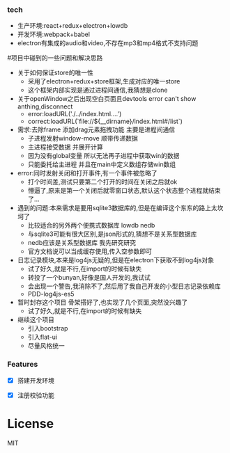 ### tech
<ul>
  <li>生产环境:react+redux+electron+lowdb</li>
  <li>开发环境:webpack+babel</li>
  <li>electron有集成的audio和video,不存在mp3和mp4格式不支持问题</li>
</ul>
#项目中碰到的一些问题和解决思路
<ul>
  <li>关于如何保证store的唯一性
    <ul>
      <li>采用了electron+redux+store框架,生成对应的唯一store</li>  
      <li>这个框架内部实现是通过进程间通信,我猜想是clone</li>  
    </ul>
  </li>
  <li>关于openWindow之后出现空白页面且devtools error can't show anthing,disconnect
    <ul>
      <li>error:loadURL('./../index.html....')</li>  
      <li>correct:loadURL(`file://${__dirname}/index.html#/list`)</li>  
    </ul>
  </li>
  <li>需求:去除frame  添加drag元素拖拽功能  主要是进程间通信
    <ul>
      <li>子进程发射window-move   顺带传递数据</li>  
      <li>主进程接受数据  并展开计算</li>  
      <li>因为没有global变量  所以无法再子进程中获取win的数据</li>  
      <li>只能委托给主进程  并且在main中定义数组存储win数组</li>
    </ul>
  </li>
  <li>error:同时发射关闭和打开事件,有一个事件被忽略了
    <ul>
      <li>打个时间差,测试只要第二个打开的时间在关闭之后就ok</li>
      <li>懵逼了,原来是第一个关闭后就零窗口状态,默认这个状态整个进程就结束了...</li>    
    </ul>
  </li>
  <li>遇到的问题:本来需求是要用sqlite3数据库的,但是在编译这个东东的路上太坎坷了
    <ul>
      <li>比较适合的另外两个便携式数据库   lowdb   nedb</li>
      <li>与sqlite3可能有很大区别,是json形式的,猜想不是关系型数据库</li> 
      <li>nedb应该是关系型数据库  我先研究研究</li>   
      <li>官方文档说可以当成缓存使用,传入空参数即可</li>   
    </ul>
  </li>
  <li>日志记录模块,本来是log4js无疑的,但是在electron下获取不到log4js对象
    <ul>
      <li>试了好久,就是不行,在import的时候有缺失</li>  
      <li>转投了一个bunyan,好像是国人开发的,我试试</li>   
      <li>会出现一个警告,我消除不了,然后用了我自己开发的小型日志记录依赖库</li>   
      <li>PDD-log4js-es5</li>   
    </ul>
  </li>
  <li>暂时封存这个项目  骨架搭好了,也实现了几个页面,突然没兴趣了
    <ul>
      <li>试了好久,就是不行,在import的时候有缺失</li>     
    </ul>
  </li>
  <li>继续这个项目 
    <ul>
      <li>引入bootstrap</li>     
      <li>引入flat-ui</li>          
      <li>尽量风格统一</li>          
    </ul>
  </li>
</ul>

### Features
- [x] 搭建开发环境
- [x] 注册校验功能












# License
  MIT 